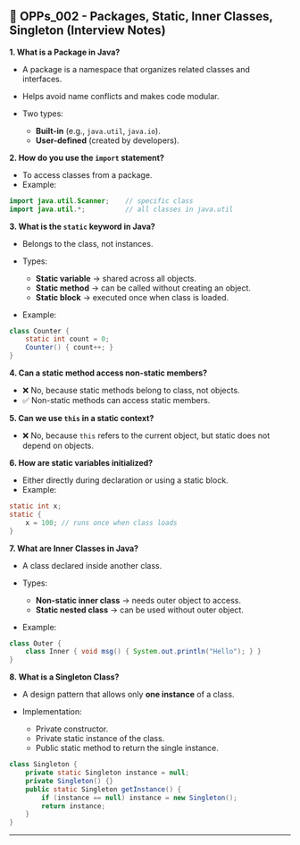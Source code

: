 ## 📘 OPPs_002 - Packages, Static, Inner Classes, Singleton (Interview Notes)

**1. What is a Package in Java?**

* A package is a namespace that organizes related classes and interfaces.
* Helps avoid name conflicts and makes code modular.
* Two types:

    * **Built-in** (e.g., `java.util`, `java.io`).
    * **User-defined** (created by developers).

**2. How do you use the `import` statement?**

* To access classes from a package.
* Example:

```java
import java.util.Scanner;    // specific class
import java.util.*;          // all classes in java.util
```

**3. What is the `static` keyword in Java?**

* Belongs to the class, not instances.
* Types:

    * **Static variable** → shared across all objects.
    * **Static method** → can be called without creating an object.
    * **Static block** → executed once when class is loaded.
* Example:

```java
class Counter {
    static int count = 0;
    Counter() { count++; }
}
```

**4. Can a static method access non-static members?**

* ❌ No, because static methods belong to class, not objects.
* ✅ Non-static methods can access static members.

**5. Can we use `this` in a static context?**

* ❌ No, because `this` refers to the current object, but static does not depend on objects.

**6. How are static variables initialized?**

* Either directly during declaration or using a static block.
* Example:

```java
static int x;
static {
    x = 100; // runs once when class loads
}
```

**7. What are Inner Classes in Java?**

* A class declared inside another class.
* Types:

    * **Non-static inner class** → needs outer object to access.
    * **Static nested class** → can be used without outer object.
* Example:

```java
class Outer {
    class Inner { void msg() { System.out.println("Hello"); } }
}
```

**8. What is a Singleton Class?**

* A design pattern that allows only **one instance** of a class.
* Implementation:

    * Private constructor.
    * Private static instance of the class.
    * Public static method to return the single instance.

```java
class Singleton {
    private static Singleton instance = null;
    private Singleton() {}
    public static Singleton getInstance() {
        if (instance == null) instance = new Singleton();
        return instance;
    }
}
```
---